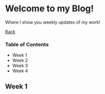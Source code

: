 # Welcome to my Blog!
Where I show you weekly updates of my work!

[Back](README.md)

### Table of Contents
- Week 1
- Week 2
- Week 3
- Week 4

## Week 1
